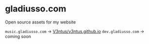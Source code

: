 # gladiusso.com
Open source assets for my website

`music.gladiusso.com` -> [V3ntus/v3ntus.github.io](https://github.com/V3ntus/v3ntus.github.io)
`dev.gladiusso.com` -> coming soon
